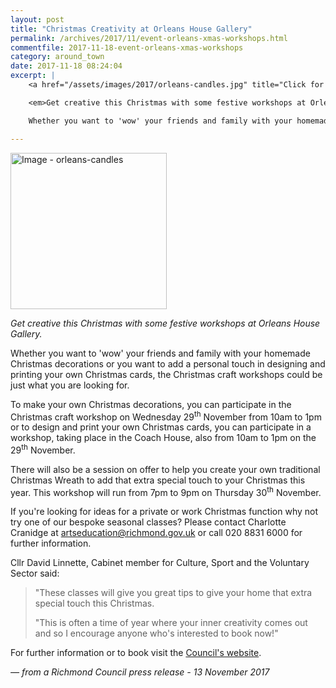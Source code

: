 ```yaml
---
layout: post
title: "Christmas Creativity at Orleans House Gallery"
permalink: /archives/2017/11/event-orleans-xmas-workshops.html
commentfile: 2017-11-18-event-orleans-xmas-workshops
category: around_town
date: 2017-11-18 08:24:04
excerpt: |
    <a href="/assets/images/2017/orleans-candles.jpg" title="Click for a larger image"><img src="/assets/images/2017/orleans-candles-thumb.jpg" width="150" alt="Image - orleans-candles"  class="photo right"/></a>

    <em>Get creative this Christmas with some festive workshops at Orleans House Gallery.</em>

    Whether you want to 'wow' your friends and family with your homemade Christmas decorations or you want to add a personal touch in designing and printing your own Christmas cards, the Christmas craft workshops could be just what you are looking for.

---
```


<a href="/assets/images/2017/orleans-candles.jpg" title="Click for a larger image"><img src="/assets/images/2017/orleans-candles-thumb.jpg" width="250" alt="Image - orleans-candles"  class="photo right"/></a>

*Get creative this Christmas with some festive workshops at Orleans House Gallery.*

Whether you want to 'wow' your friends and family with your homemade Christmas decorations or you want to add a personal touch in designing and printing your own Christmas cards, the Christmas craft workshops could be just what you are looking for.

To make your own Christmas decorations, you can participate in the Christmas craft workshop on Wednesday 29<sup>th</sup> November from 10am to 1pm or to design and print your own Christmas cards, you can participate in a workshop, taking place in the Coach House, also from 10am to 1pm on the 29<sup>th</sup> November.

There will also be a session on offer to help you create your own traditional Christmas Wreath to add that extra special touch to your Christmas this year. This workshop will run from 7pm to 9pm on Thursday 30<sup>th</sup> November.

If you're looking for ideas for a private or work Christmas function why not try one of our bespoke seasonal classes? Please contact Charlotte Cranidge at <artseducation@richmond.gov.uk> or call 020 8831 6000 for further information.

Cllr David Linnette, Cabinet member for Culture, Sport and the Voluntary Sector said:

> "These classes will give you great tips to give your home that extra special touch this Christmas.
>
>  "This is often a time of year where your inner creativity comes out and so I encourage anyone who's interested to book now!"
>

For further information or to book visit the [Council's website](http://www.richmond.gov.uk/services/arts/orleans_house_gallery/education_at_orleans_house_gallery/art_classes_for_adults/christmas_crafts).

<cite>— from a Richmond Council press release - 13 November 2017</cite>
